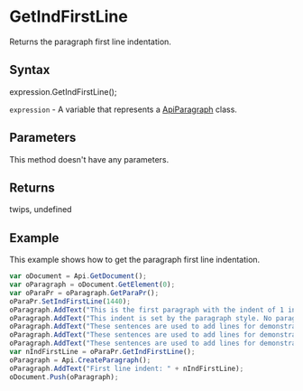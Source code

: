 # GetIndFirstLine

Returns the paragraph first line indentation.

## Syntax

expression.GetIndFirstLine();

`expression` - A variable that represents a [ApiParagraph](../ApiParagraph.md) class.

## Parameters

This method doesn't have any parameters.

## Returns

twips, undefined

## Example

This example shows how to get the paragraph first line indentation.

```javascript
var oDocument = Api.GetDocument();
var oParagraph = oDocument.GetElement(0);
var oParaPr = oParagraph.GetParaPr();
oParaPr.SetIndFirstLine(1440);
oParagraph.AddText("This is the first paragraph with the indent of 1 inch set to the first line. ");
oParagraph.AddText("This indent is set by the paragraph style. No paragraph inline style is applied. ");
oParagraph.AddText("These sentences are used to add lines for demonstrative purposes. ");
oParagraph.AddText("These sentences are used to add lines for demonstrative purposes. ");
oParagraph.AddText("These sentences are used to add lines for demonstrative purposes.");
var nIndFirstLine = oParaPr.GetIndFirstLine();
oParagraph = Api.CreateParagraph();
oParagraph.AddText("First line indent: " + nIndFirstLine);
oDocument.Push(oParagraph);
```
